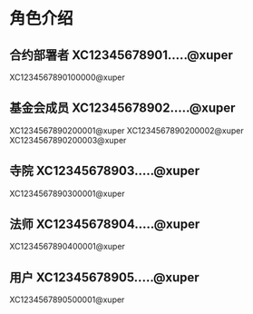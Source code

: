 # 角色介绍

## 合约部署者   XC12345678901.....@xuper


XC1234567890100000@xuper

## 基金会成员   XC12345678902.....@xuper

XC1234567890200001@xuper
XC1234567890200002@xuper
XC1234567890200003@xuper

## 寺院     XC12345678903.....@xuper

XC1234567890300001@xuper

## 法师     XC12345678904.....@xuper

XC1234567890400001@xuper

## 用户     XC12345678905.....@xuper

XC1234567890500001@xuper
